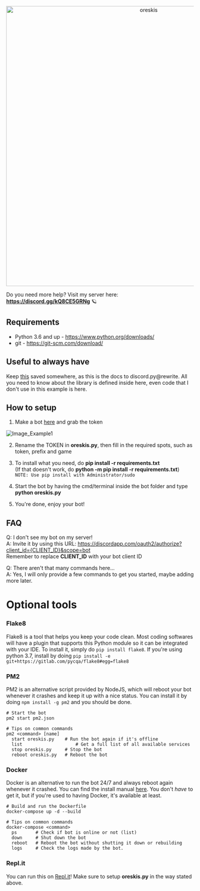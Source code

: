 <p align = "center">
  <img alt = "oreskis" src = "https://i.hizliresim.com/f89jtr.png" width = "750px">
</p>

Do you need more help? Visit my server here: **https://discord.gg/kQ8CE5GRNg** 🪐

## Requirements
- Python 3.6 and up - https://www.python.org/downloads/
- git - https://git-scm.com/download/

## Useful to always have
Keep [this](https://discordpy.readthedocs.io/en/latest/) saved somewhere, as this is the docs to discord.py@rewrite.
All you need to know about the library is defined inside here, even code that I don't use in this example is here.

## How to setup
1. Make a bot [here](https://discordapp.com/developers/applications/me) and grab the token

![Image_Example1](https://i.hizliresim.com/DhvHwY.png)

2. Rename the TOKEN in **oreskis.py**, then fill in the required spots, such as token, prefix and game

3. To install what you need, do **pip install -r requirements.txt**<br>
(If that doesn't work, do **python -m pip install -r requirements.txt**)<br>
`NOTE: Use pip install with Administrator/sudo`

4. Start the bot by having the cmd/terminal inside the bot folder and type **python oreskis.py**

5. You're done, enjoy your bot!

## FAQ
Q: I don't see my bot on my server!<br>
A: Invite it by using this URL: https://discordapp.com/oauth2/authorize?client_id={CLIENT_ID}&scope=bot<br>
Remember to replace **CLIENT_ID** with your bot client ID

Q: There aren't that many commands here...<br>
A: Yes, I will only provide a few commands to get you started, maybe adding more later.

# Optional tools
### Flake8
Flake8 is a tool that helps you keep your code clean. Most coding softwares will have a plugin that supports this Python module so it can be integrated with your IDE. To install it, simply do `pip install flake8`. If you're using python 3.7, install by doing `pip install -e git+https://gitlab.com/pycqa/flake8#egg=flake8`

### PM2
PM2 is an alternative script provided by NodeJS, which will reboot your bot whenever it crashes and keep it up with a nice status. You can install it by doing `npm install -g pm2` and you should be done.
```
# Start the bot
pm2 start pm2.json

# Tips on common commands
pm2 <command> [name]
  start oreskis.py    # Run the bot again if it's offline
  list                    # Get a full list of all available services
  stop oreskis.py     # Stop the bot
  reboot oreskis.py   # Reboot the bot
```

### Docker
Docker is an alternative to run the bot 24/7 and always reboot again whenever it crashed. You can find the install manual [here](https://docs.docker.com/install/). You don't *have* to get it, but if you're used to having Docker, it's available at least.
```
# Build and run the Dockerfile
docker-compose up -d --build

# Tips on common commands
docker-compose <command>
  ps       # Check if bot is online or not (list)
  down     # Shut down the bot
  reboot   # Reboot the bot without shutting it down or rebuilding
  logs     # Check the logs made by the bot.
```

### Repl.it
You can run this on [Repl.it](https://repl.it/)! Make sure to setup **oreskis.py** in the way stated above.
